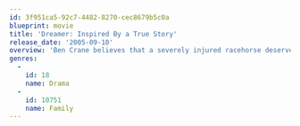 ```yaml
---
id: 3f951ca5-92c7-4482-8270-cec8679b5c0a
blueprint: movie
title: 'Dreamer: Inspired By a True Story'
release_date: '2005-09-10'
overview: 'Ben Crane believes that a severely injured racehorse deserves another chance. He and his daughter Cale adopt the horse (in fact is a mare)and save it of being sacrificed by the owner.'
genres:
  -
    id: 18
    name: Drama
  -
    id: 10751
    name: Family
---
```

